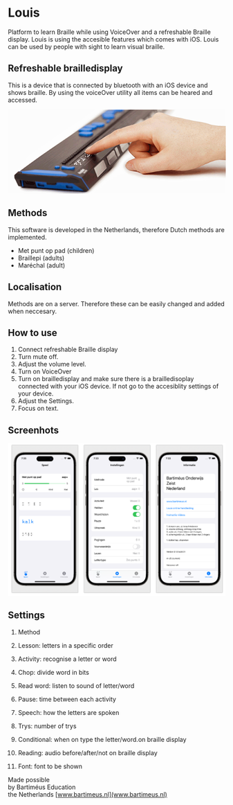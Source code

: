 # Louis

Platform to learn Braille while using VoiceOver and a refreshable Braille display. Louis is using the accesible features which comes with iOS. Louis can be used by people with sight to learn visual braille.

## Refreshable brailledisplay

This is a device that is connected by bluetooth with an iOS device and shows braille. By using the voiceOver utility all items can be heared and accessed. 

![](screenshots/brailledisplay.png)

## Methods
This software is developed in the Netherlands, therefore Dutch methods are implemented.

* Met punt op pad (children)
* Braillepi (adults)
* Maréchal (adult)

## Localisation
Methods are on a server. Therefore these can be easily changed and added when neccesary.

## How to use
1. Connect refreshable Braille display
2. Turn mute off.
2. Adjust the volume level.
3. Turn on VoiceOver
4. Turn on brailledisplay and make sure there is a brailledisoplay connected with your iOS device. If not go to the accesiblity settings of your device.
5. Adjust the Settings.
6. Focus on text.

## Screenhots
![](screenshots/screenshot.png)

## Settings
1. Method
2. Lesson: letters in a specific order




1. Activity: recognise a letter or word
2. Chop: divide word in bits
3. Read word: listen to sound of letter/word
4. Pause: time between each activity 
5. Speech: how the letters are spoken 




1. Trys: number of trys
2. Conditional: when on type the letter/word.on braille display 
3. Reading: audio before/after/not on braille display 
4. Font: font to be shown

Made possible  
by Bartiméus Education  
the Netherlands 
[www.bartimeus.nl](www.bartimeus.nl)
